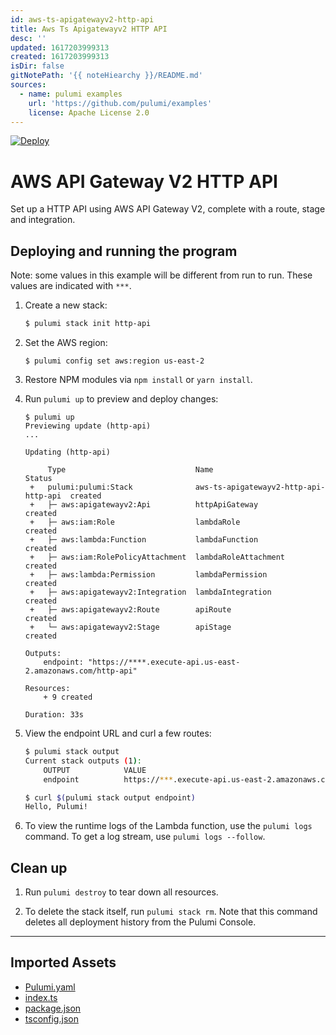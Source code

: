```yaml
---
id: aws-ts-apigatewayv2-http-api
title: Aws Ts Apigatewayv2 HTTP API
desc: ''
updated: 1617203999313
created: 1617203999313
isDir: false
gitNotePath: '{{ noteHiearchy }}/README.md'
sources:
  - name: pulumi examples
    url: 'https://github.com/pulumi/examples'
    license: Apache License 2.0
---
```

[![Deploy](https://get.pulumi.com/new/button.svg)](https://app.pulumi.com/new)

# AWS API Gateway V2 HTTP API

Set up a HTTP API using AWS API Gateway V2, complete with a route, stage and integration.

## Deploying and running the program

Note: some values in this example will be different from run to run.  These values are indicated
with `***`.

1. Create a new stack:

   ```bash
   $ pulumi stack init http-api
   ```

2. Set the AWS region:

   ```
   $ pulumi config set aws:region us-east-2
   ```

3. Restore NPM modules via `npm install` or `yarn install`.

4. Run `pulumi up` to preview and deploy changes:

   ```
   $ pulumi up
   Previewing update (http-api)
   ...

   Updating (http-api)

        Type                             Name                                   Status
    +   pulumi:pulumi:Stack              aws-ts-apigatewayv2-http-api-http-api  created
    +   ├─ aws:apigatewayv2:Api          httpApiGateway                         created
    +   ├─ aws:iam:Role                  lambdaRole                             created
    +   ├─ aws:lambda:Function           lambdaFunction                         created
    +   ├─ aws:iam:RolePolicyAttachment  lambdaRoleAttachment                   created
    +   ├─ aws:lambda:Permission         lambdaPermission                       created
    +   ├─ aws:apigatewayv2:Integration  lambdaIntegration                      created
    +   ├─ aws:apigatewayv2:Route        apiRoute                               created
    +   └─ aws:apigatewayv2:Stage        apiStage                               created

   Outputs:
       endpoint: "https://****.execute-api.us-east-2.amazonaws.com/http-api"

   Resources:
       + 9 created

   Duration: 33s
   ```

5. View the endpoint URL and curl a few routes:

   ```bash
   $ pulumi stack output
   Current stack outputs (1):
       OUTPUT            VALUE
       endpoint          https://***.execute-api.us-east-2.amazonaws.com/http-api

   $ curl $(pulumi stack output endpoint)
   Hello, Pulumi!
   ```

6. To view the runtime logs of the Lambda function, use the `pulumi logs` command. To get a log stream, use `pulumi logs --follow`.

## Clean up

1. Run `pulumi destroy` to tear down all resources.

2. To delete the stack itself, run `pulumi stack rm`. Note that this command deletes all deployment history from the Pulumi Console.

* * *

## Imported Assets

- [Pulumi.yaml](/assets/pulumi.yaml)
- [index.ts](/assets/index.ts)
- [package.json](/assets/package.json)
- [tsconfig.json](/assets/tsconfig.json)

